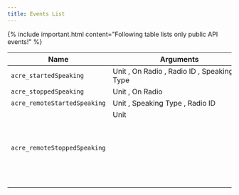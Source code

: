 ```yaml
---
title: Events List
---
```


{% include important.html content="Following table lists only public API events!" %}

| Name  | Arguments | Type | Version |
| ----- |---------- | ---- | ------- |
| `acre_startedSpeaking`        | Unit <OBJECT>, On Radio <BOOL>, Radio ID <NUMBER>, Speaking Type <NUMBER> | Local | 2.7.0 |
| `acre_stoppedSpeaking`        | Unit <OBJECT>, On Radio <BOOL> | Local | 2.7.0 |
| `acre_remoteStartedSpeaking`  | Unit <OBJECT>, Speaking Type <NUMBER>, Radio ID <STRING> | Local | 2.7.2 |
| `acre_remoteStoppedSpeaking`  | Unit <OBJECT> | Local | 2.7.2 |
